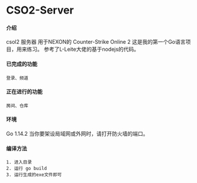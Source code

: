 # CSO2-Server

#### 介绍

csol2 服务器
用于NEXON的 Counter-Strike Online 2
这是我的第一个Go语言项目，用来练习。
参考了L-Leite大佬的基于nodejs的代码。

#### 已完成的功能

    登录、频道

#### 正在进行的功能

    房间、仓库

#### 环境
Go 1.14.2
当你要架设局域网或外网时，请打开防火墙的端口。

#### 编译方法

    1. 进入目录
    2. 运行 go build
    3. 运行生成的exe文件即可
